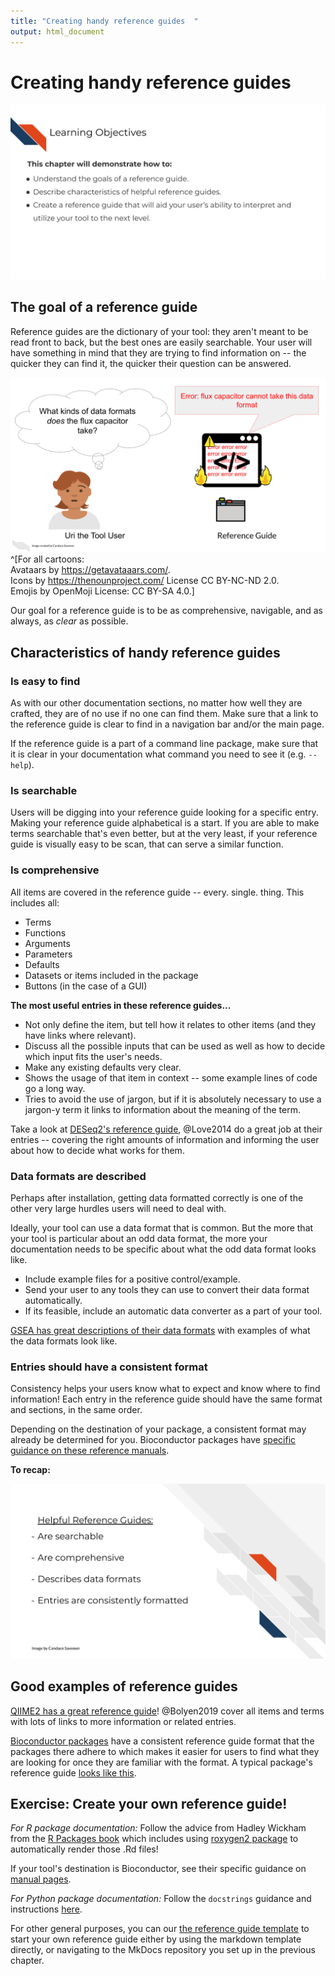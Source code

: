 ```yaml
---
title: "Creating handy reference guides  "
output: html_document
---
```




# Creating handy reference guides

![](resources/images/07-reference_guides_files/figure-docx//1PH9_KlLVggYpNJI0fgvcIcft2vDtGA_mlCqKFA8gnAg_gd422c5de97_0_48.png)

## The goal of a reference guide

Reference guides are the dictionary of your tool: they aren't meant to be read front to back, but the best ones are easily searchable. Your user will have something in mind that they are trying to find information on -- the quicker they can find it, the quicker their question can be answered.

![](resources/images/07-reference_guides_files/figure-docx//1PH9_KlLVggYpNJI0fgvcIcft2vDtGA_mlCqKFA8gnAg_gcdcbd8d802_0_97.png)
^[For all cartoons:     
Avataars by https://getavataaars.com/.   
Icons by https://thenounproject.com/ License CC BY-NC-ND 2.0.     
Emojis by OpenMoji License: CC BY-SA 4.0.]

Our goal for a reference guide is to be as comprehensive, navigable, and as always, as _clear_ as possible.

## Characteristics of handy reference guides

### Is easy to find

As with our other documentation sections, no matter how well they are crafted, they are of no use if no one can find them. Make sure that a link to the reference guide is clear to find in a navigation bar and/or the main page.

If the reference guide is a part of a command line package, make sure that it is clear in your documentation what command you need to see it (e.g. `--help`).

### Is searchable

Users will be digging into your reference guide looking for a specific entry. Making your reference guide alphabetical is a start. If you are able to make terms searchable that's even better, but at the very least, if your reference guide is visually easy to be scan, that can serve a similar function.

### Is comprehensive

All items are covered in the reference guide -- every. single. thing.
This includes all:

- Terms
- Functions
- Arguments
- Parameters
- Defaults
- Datasets or items included in the package
- Buttons (in the case of a GUI)

**The most useful entries in these reference guides...**  

- Not only define the item, but tell how it relates to other items (and they have links where relevant).
- Discuss all the possible inputs that can be used as well as how to decide which input fits the user's needs.
- Make any existing defaults very clear.
- Shows the usage of that item in context -- some example lines of code go a long way.
- Tries to avoid the use of jargon, but if it is absolutely necessary to use a jargon-y term it links to information about the meaning of the term.

Take a look at [DESeq2's reference guide](https://bioconductor.org/packages/release/bioc/manuals/DESeq2/man/DESeq2.pdf), @Love2014 do a great job at their entries -- covering the right amounts of information and informing the user about how to decide what works for them.

### Data formats are described

Perhaps after installation, getting data formatted correctly is one of the other very large hurdles users will need to deal with.

Ideally, your tool can use a data format that is common. But the more that your tool is particular about an odd data format, the more your documentation needs to be specific about what the odd data format looks like.

- Include example files for a positive control/example.
- Send your user to any tools they can use to convert their data format automatically.
- If its feasible, include an automatic data converter as a part of your tool.

[GSEA has great descriptions of their data formats](https://www.gsea-msigdb.org/gsea/doc/GSEAUserGuideTEXT.htm#_Loading_Data) with examples of what the data formats look like.

### Entries should have a consistent format

Consistency helps your users know what to expect and know where to find information! Each entry in the reference guide should have the same format and sections, in the same order.

Depending on the destination of your package, a consistent format may already be determined for you. Bioconductor packages have [specific guidance on these reference manuals](http://cran.fhcrc.org/doc/manuals/R-exts.html#Documenting-functions).

**To recap:**

![](resources/images/07-reference_guides_files/figure-docx//1PH9_KlLVggYpNJI0fgvcIcft2vDtGA_mlCqKFA8gnAg_gd2cd8e726d_0_0.png)

## Good examples of reference guides

[QIIME2 has a great reference guide](https://docs.qiime2.org/2021.2/glossary/)! @Bolyen2019 cover all items and terms with lots of links to more information or related entries.

[Bioconductor packages](https://bioconductor.org/packages/3.12/bioc/) have a consistent reference guide format that the packages there adhere to which makes it easier for users to find what they are looking for once they are familiar with the format. A typical package's reference guide [looks like this](https://bioconductor.org/packages/3.12/bioc/manuals/GenomicRanges/man/GenomicRanges.pdf).

## Exercise: Create your own reference guide!

_For R package documentation:_
Follow the advice from Hadley Wickham from the [R Packages book](https://r-pkgs.org/man.html) which includes using [roxygen2 package](https://cran.r-project.org/web/packages/roxygen2/vignettes/roxygen2.html) to automatically render those .Rd files!

If your tool's destination is Bioconductor, see their specific guidance on [manual pages](https://bioconductor.org/developers/package-guidelines/#manpages).

_For Python package documentation:_
Follow the `docstrings` guidance and instructions [here](https://realpython.com/documenting-python-code/).

For other general purposes, you can our [the reference guide template](https://raw.githubusercontent.com/jhudsl/template-documentation/master/docs/reference_guide_template.md) to start your own reference guide either by using the markdown template directly, or navigating to the MkDocs repository you set up in the previous chapter.
